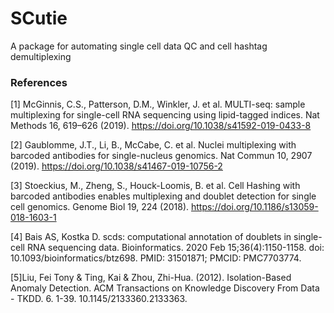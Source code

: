 # SCutie
A package for automating single cell data QC and cell hashtag demultiplexing




### References

[1] McGinnis, C.S., Patterson, D.M., Winkler, J. et al. MULTI-seq: sample multiplexing for single-cell RNA sequencing using lipid-tagged indices. Nat Methods 16, 619–626 (2019). https://doi.org/10.1038/s41592-019-0433-8  

[2] Gaublomme, J.T., Li, B., McCabe, C. et al. Nuclei multiplexing with barcoded antibodies for single-nucleus genomics. Nat Commun 10, 2907 (2019). https://doi.org/10.1038/s41467-019-10756-2  

[3] Stoeckius, M., Zheng, S., Houck-Loomis, B. et al. Cell Hashing with barcoded antibodies enables multiplexing and doublet detection for single cell genomics. Genome Biol 19, 224 (2018). https://doi.org/10.1186/s13059-018-1603-1  

[4] Bais AS, Kostka D. scds: computational annotation of doublets in single-cell RNA sequencing data. Bioinformatics. 2020 Feb 15;36(4):1150-1158. doi: 10.1093/bioinformatics/btz698. PMID: 31501871; PMCID: PMC7703774.

[5]Liu, Fei Tony & Ting, Kai & Zhou, Zhi-Hua. (2012). Isolation-Based Anomaly Detection. ACM Transactions on Knowledge Discovery From Data - TKDD. 6. 1-39. 10.1145/2133360.2133363.
